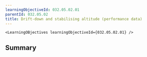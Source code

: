 ```yaml
---
learningObjectiveId: 032.05.02.01
parentId: 032.05.02
title: Drift-down and stabilising altitude (performance data)
---
```


```tsx eval
<LearningOBjectives learningObjectiveId={032.05.02.01} />
```

## Summary
